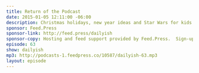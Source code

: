 ```yaml
---
title: Return of the Podcast
date: 2015-01-05 12:11:00 -06:00
description: Christmas holidays, new year ideas and Star Wars for kids.
sponsor: Feed.Press
sponsor-link: http://feed.press/dailyish
sponsor-copy: Hosting and feed support provided by Feed.Press.  Sign-up today and try FeedPress on a 14 day trial (no contracts or commitments). Use promo code "dailyish" during checkout to get 10% off your first year.
episode: 63
show: dailyish
mp3: http://podcasts-1.feedpress.co/10587/dailyish-63.mp3
layout: episode
---
```

